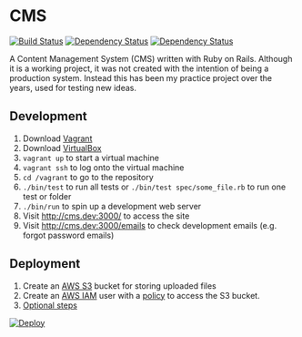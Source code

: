 # CMS

[![Build Status](https://travis-ci.org/obduk/cms.svg?branch=master)](https://travis-ci.org/obduk/cms)
[![Dependency Status](https://gemnasium.com/badges/github.com/obduk/cms.svg)](https://gemnasium.com/github.com/obduk/cms)
[![Dependency Status](https://dependencyci.com/github/obduk/cms/badge)](https://dependencyci.com/github/obduk/cms)

A Content Management System (CMS) written with Ruby on Rails. Although it is a
working project, it was not created with the intention of being a production
system. Instead this has been my practice project over the years, used for
testing new ideas.

## Development

1. Download [Vagrant](https://www.vagrantup.com/)
1. Download [VirtualBox](https://www.virtualbox.org/)
1. `vagrant up` to start a virtual machine
1. `vagrant ssh` to log onto the virtual machine
1. `cd /vagrant` to go to the repository
1. `./bin/test` to run all tests or `./bin/test spec/some_file.rb` to run one test or folder
1. `./bin/run` to spin up a development web server
1. Visit http://cms.dev:3000/ to access the site
1. Visit http://cms.dev:3000/emails to check development emails (e.g. forgot password emails)

## Deployment

1. Create an [AWS S3](https://aws.amazon.com/s3/) bucket for storing uploaded files
1. Create an [AWS IAM](https://aws.amazon.com/documentation/iam/) user with a [policy](doc/iam_s3_policy.json) to access the S3 bucket.
1. [Optional steps](doc/optional.md)

[![Deploy](https://www.herokucdn.com/deploy/button.svg)](https://heroku.com/deploy)
